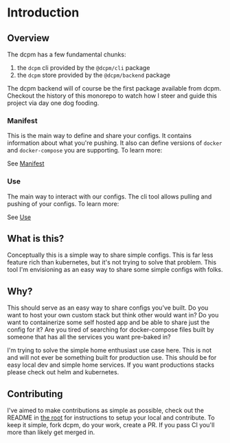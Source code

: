 # Introduction

## Overview

The dcpm has a few fundamental chunks:

1. the `dcpm` cli provided by the `@dcpm/cli` package
1. the `dcpm` store provided by the `@dcpm/backend` package

The dcpm backend will of course be the first package available from dcpm. Checkout the history of this monorepo to watch how I steer and guide this project via day one dog fooding.

### Manifest

This is the main way to define and share your configs. It contains information about what you're pushing. It also can define versions of `docker` and `docker-compose` you are supporting. To learn more:

See [Manifest](/manifest/)

### Use

The main way to interact with our configs. The cli tool allows pulling and pushing of your configs. To learn more:

See [Use](/use/)

## What is this?

Conceptually this is a simple way to share simple configs. This is far less feature rich than kubernetes, but it's not trying to solve that problem. This tool I'm envisioning as an easy way to share some simple configs with folks.

## Why?

This should serve as an easy way to share configs you've built. Do you want to host your own custom stack but think other would want in? Do you want to containerize some self hosted app and be able to share just the config for it? Are you tired of searching for docker-compose files built by someone that has all the services you want pre-baked in?

I'm trying to solve the simple home enthusiast use case here. This is not and will not ever be something built for production use. This should be for easy local dev and simple home services. If you want productions stacks please check out helm and kubernetes.

## Contributing

I've aimed to make contributions as simple as possible, check out the README in [the root](https://github.com/hweeks/dcpm) for instructions to setup your local and contribute. To keep it simple, fork dcpm, do your work, create a PR. If you pass CI you'll more than likely get merged in.

